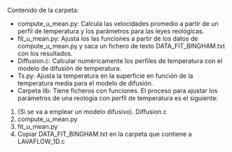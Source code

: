 Contenido de la carpeta:
- compute_u_mean.py: Calcula las velocidades promedio a partir de un perfil de temperatura y los parámetros para las leyes reológicas.
- fit_u_mean.py: Ajusta los las funciones a partir de los datos de compute_u_mean.py y saca un fichero de texto DATA_FIT_BINGHAM.txt con los resultados.
- Diffusion.c: Calcular numéricamente los perfiles de temperatura con el modelo de difusión de temperatura.
- Ts.py: Ajusta la temperatura en la superficie en función de la temperatura media para el modelo de difusión.
- Carpeta lib: Tiene ficheros con funciones.
El proceso para ajustar los parámetros de una reología con perfil de temperatura es el siguiente:
1. (Si se va a emplear un modelo difusivo). Diffusion.c 
1. compute_u_mean.py
1. fit_u_mean.py
1. Copiar DATA_FIT_BINGHAM.txt en la carpeta que contiene a LAVAFLOW_1D.c